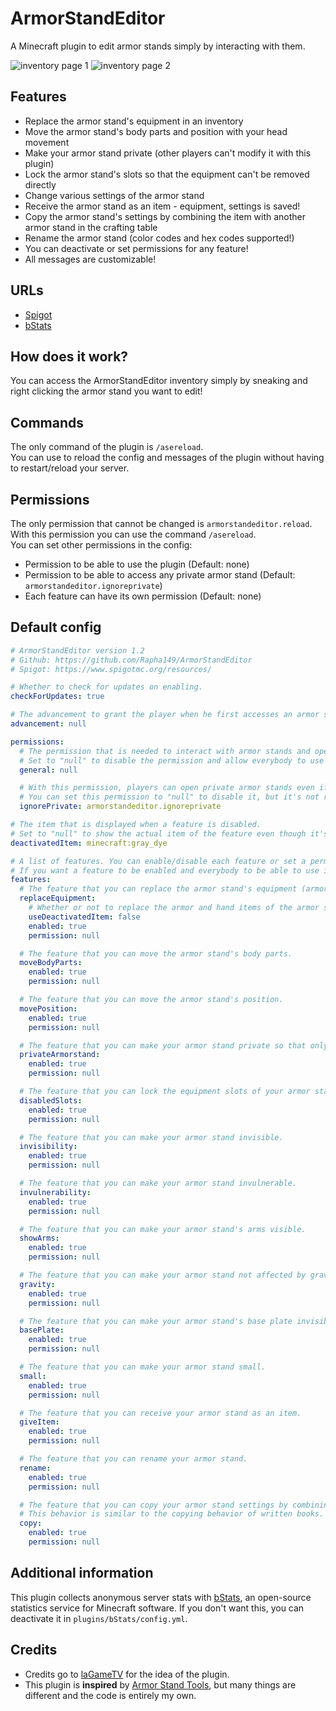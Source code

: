 # ArmorStandEditor
A Minecraft plugin to edit armor stands simply by interacting with them.

![inventory page 1](https://user-images.githubusercontent.com/49787110/219965884-ecb064e2-0168-4f7c-8321-374fd4511299.png)
![inventory page 2](https://user-images.githubusercontent.com/49787110/219965903-260b0d71-7737-4fc6-a53b-a7b09468983a.png)

## Features

- Replace the armor stand's equipment in an inventory
- Move the armor stand's body parts and position with your head movement
- Make your armor stand private (other players can't modify it with this plugin)
- Lock the armor stand's slots so that the equipment can't be removed directly
- Change various settings of the armor stand
- Receive the armor stand as an item - equipment, settings is saved!
- Copy the armor stand's settings by combining the item with another armor stand in the crafting table
- Rename the armor stand (color codes and hex codes supported!)
- You can deactivate or set permissions for any feature!
- All messages are customizable!

## URLs

- [Spigot](https://www.spigotmc.org/resources/armorstandeditor.108120/)
- [bStats](https://bstats.org/plugin/bukkit/Armor%20Stand%20Editor/17771)

## How does it work?

You can access the ArmorStandEditor inventory simply by sneaking and right clicking the armor stand you want to edit!

## Commands

The only command of the plugin is `/asereload`.  
You can use to reload the config and messages of the plugin without having to restart/reload your server.

## Permissions

The only permission that cannot be changed is `armorstandeditor.reload`. With this permission you can use the command `/asereload`.  
You can set other permissions in the config:
- Permission to be able to use the plugin (Default: none)
- Permission to be able to access any private armor stand (Default: `armorstandeditor.ignoreprivate`)
- Each feature can have its own permission (Default: none)

## Default config
```yaml
# ArmorStandEditor version 1.2
# Github: https://github.com/Rapha149/ArmorStandEditor
# Spigot: https://www.spigotmc.org/resources/

# Whether to check for updates on enabling.
checkForUpdates: true

# The advancement to grant the player when he first accesses an armor stand. Set to "null" to disable.
advancement: null

permissions:
  # The permission that is needed to interact with armor stands and open the menu.
  # Set to "null" to disable the permission and allow everybody to use the plugin.
  general: null

  # With this permission, players can open private armor stands even if they wouldn't have access to them.
  # You can set this permission to "null" to disable it, but it's not recommended as private armor stands would be available to everyone.
  ignorePrivate: armorstandeditor.ignoreprivate

# The item that is displayed when a feature is disabled.
# Set to "null" to show the actual item of the feature even though it's disabled.
deactivatedItem: minecraft:gray_dye

# A list of features. You can enable/disable each feature or set a permission to use a certain feature.
# If you want a feature to be enabled and everybody to be able to use it, set the permission to "null".
features:
  # The feature that you can replace the armor stand's equipment (armor and hand items) in the ASE inventory.
  replaceEquipment:
    # Whether or not to replace the armor and hand items of the armor stand with the disabled item when this feature is disabled.
    useDeactivatedItem: false
    enabled: true
    permission: null

  # The feature that you can move the armor stand's body parts.
  moveBodyParts:
    enabled: true
    permission: null

  # The feature that you can move the armor stand's position.
  movePosition:
    enabled: true
    permission: null

  # The feature that you can make your armor stand private so that only you can open its ASE inventory.
  privateArmorstand:
    enabled: true
    permission: null

  # The feature that you can lock the equipment slots of your armor stand so that players can't take items directly.
  disabledSlots:
    enabled: true
    permission: null

  # The feature that you can make your armor stand invisible.
  invisibility:
    enabled: true
    permission: null

  # The feature that you can make your armor stand invulnerable.
  invulnerability:
    enabled: true
    permission: null

  # The feature that you can make your armor stand's arms visible.
  showArms:
    enabled: true
    permission: null

  # The feature that you can make your armor stand not affected by gravity.
  gravity:
    enabled: true
    permission: null

  # The feature that you can make your armor stand's base plate invisible.
  basePlate:
    enabled: true
    permission: null

  # The feature that you can make your armor stand small.
  small:
    enabled: true
    permission: null

  # The feature that you can receive your armor stand as an item.
  giveItem:
    enabled: true
    permission: null

  # The feature that you can rename your armor stand.
  rename:
    enabled: true
    permission: null

  # The feature that you can copy your armor stand settings by combining a modified armor stand item with a normal armor stand item in the crafting table.
  # This behavior is similar to the copying behavior of written books.
  copy:
    enabled: true
    permission: null
```

## Additional information

This plugin collects anonymous server stats with [bStats](https://bstats.org), an open-source statistics service for Minecraft software. If you don't want this, you can deactivate it in `plugins/bStats/config.yml`.

## Credits

- Credits go to [laGameTV](https://lagametv.de/) for the idea of the plugin.
- This plugin is **inspired** by [Armor Stand Tools](https://www.spigotmc.org/resources/armor-stand-tools.2237/), but many things are different and the code is entirely my own.
